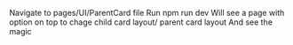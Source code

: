 Navigate to pages/UI/ParentCard file
Run npm run dev
Will see a page with option on top to chage child card layout/ parent card layout
And see the magic
